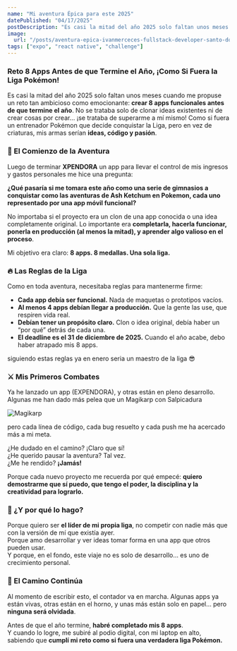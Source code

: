 ```yaml
---
name: "Mi aventura Épica para este 2025"
datePublished: "04/17/2025"
postDescription: "Es casi la mitad del año 2025 solo faltan unos meses cuando me propuse un reto tan ambicioso como emocionante"
image:
  url: "/posts/aventura-epica-ivanmerceces-fullstack-developer-santo-domingo.png"
tags: ["expo", "react native", "challenge"]
---
```


### Reto 8 Apps Antes de que Termine el Año, ¡Como Si Fuera la Liga Pokémon!

Es casi la mitad del año 2025 solo faltan unos meses cuando me propuse un reto tan ambicioso como emocionante: **crear 8 apps funcionales antes de que termine el año**. No se trataba solo de clonar ideas existentes ni de crear cosas por crear… ¡se trataba de superarme a mí mismo! Como si fuera un entrenador Pokémon que decide conquistar la Liga, pero en vez de criaturas, mis armas serían **ideas, código y pasión**.

### 🌱 El Comienzo de la Aventura

Luego de terminar **XPENDORA** un app para llevar el control de mis ingresos y gastos personales me hice una pregunta:

**¿Qué pasaría si me tomara este año como una serie de gimnasios a conquistar como las aventuras de Ash Ketchum
 en Pokemon, cada uno representado por una app móvil funcional?**

No importaba si el proyecto era un clon de una app conocida o una idea completamente original. Lo importante era **completarla, hacerla funcionar, ponerla en producción (al menos la mitad), y aprender algo valioso en el proceso**.

Mi objetivo era claro: **8 apps. 8 medallas. Una sola liga.**

### 🔥 Las Reglas de la Liga

Como en toda aventura, necesitaba reglas para mantenerme firme:

- **Cada app debía ser funcional.** Nada de maquetas o prototipos vacíos.  
- **Al menos 4 apps debían llegar a producción.** Que la gente las use, que respiren vida real.  
- **Debían tener un propósito claro.** Clon o idea original, debía haber un “por qué” detrás de cada una.  
- **El deadline es el 31 de diciembre de 2025.** Cuando el año acabe, debo haber atrapado mis 8 apps.

siguiendo estas reglas ya en enero seria un maestro de la liga 😎

### ⚔️ Mis Primeros Combates

Ya he lanzado un app (EXPENDORA), y otras están en pleno desarrollo. Algunas me han dado más pelea que un Magikarp con Salpicadura

![Magikarp](https://i.imgur.com/o8pFDjg.gif)


pero cada línea de código, cada bug resuelto y cada push  me ha acercado más a mi meta.

¿He dudado en el camino? ¡Claro que sí!  
¿He querido pausar la aventura? Tal vez.  
¿Me he rendido? **¡Jamás!**

Porque cada nuevo proyecto me recuerda por qué empecé: **quiero demostrarme que sí puedo, que tengo el poder, la disciplina y la creatividad para lograrlo.**

### 🌟 ¿Y por qué lo hago?

Porque quiero ser **el líder de mi propia liga**, no competir con nadie más que con la versión de mí que existía ayer.  
Porque amo desarrollar y ver ideas tomar forma en una app que otros pueden usar.  
Y porque, en el fondo, este viaje no es solo de desarrollo… es uno de crecimiento personal.

### 🏁 El Camino Continúa

Al momento de escribir esto, el contador va en marcha. Algunas apps ya están vivas, otras están en el horno, y unas más están solo en papel… pero **ninguna será olvidada**.

Antes de que el año termine, **habré completado mis 8 apps**.  
Y cuando lo logre, me subiré al podio digital, con mi laptop en alto, sabiendo que **cumplí mi reto como si fuera una verdadera liga Pokémon.**
